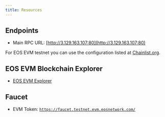 ```yaml
---
title: Resources
---
```


## Endpoints

* Main RPC URL: [http://3.129.163.107:80](http://3.129.163.107:80)

For EOS EVM testnet you can use the configuration listed at [Chainlist.org](https://chainlist.org/).

## EOS EVM Blockchain Explorer

* [EOS EVM Explorer](http://3.13.142.95/)

## Faucet

* EVM Token: [`https://faucet.testnet.evm.eosnetwork.com/`](https://faucet.testnet.evm.eosnetwork.com/)
